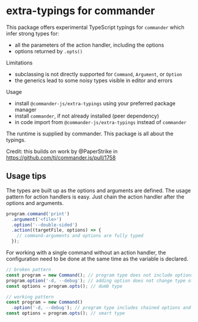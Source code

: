 # extra-typings for commander

This package offers experimental TypeScript typings for `commander` which infer strong types for:

- all the parameters of the action handler, including the options
- options returned by `.opts()`

Limitations

- subclassing is not directly supported for `Command`, `Argument`, or `Option`
- the generics lead to some noisy types visible in editor and errors

Usage

- install `@commander-js/extra-typings` using your preferred package manager
- install `commander`, if not already installed (peer dependency)
- in code import from `@commander-js/extra-typings` instead of `commander`

The runtime is supplied by commander. This package is all about the typings.

Credit: this builds on work by @PaperStrike in <https://github.com/tj/commander.js/pull/1758>

## Usage tips

The types are built up as the options and arguments are defined. The usage pattern for action handlers is easy. Just chain the action handler after the options and arguments.

```js
program.command('print')
  .argument('<file>')
  .option('--double-sided')
  .action((targetFile, options) => {
    // command-arguments and options are fully typed
  });
```

For working with a single command without an action handler, the configuration need to be done at the same time as the variable is declared.

```js
// broken pattern
const program = new Command(); // program type does not include options or arguments
program.option('-d, --debug'); // adding option does not change type of program
const options = program.opts(); // dumb type
```

```js
// working pattern
const program = new Command()
  .option('-d, --debug'); // program type includes chained options and arguments
const options = program.opts(); // smart type
```


